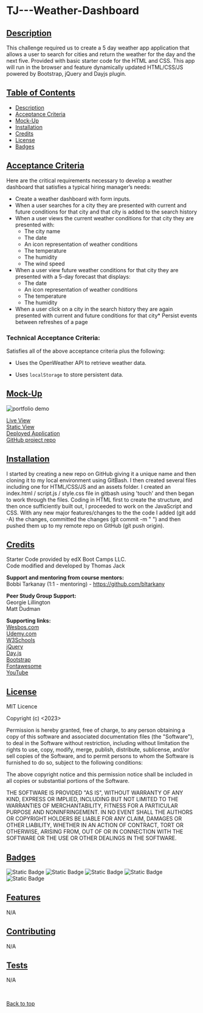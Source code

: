 # TJ---Weather-Dashboard

## [Description](#description)

This challenge required us to create a 5 day weather app application that allows a user to search for cities and return the weather for the day and the next five. Provided with basic starter code for the HTML and CSS. This app will run in the browser and feature dynamically updated HTML/CSS/JS powered by Bootstrap, jQuery and Dayjs plugin.

## [Table of Contents](#table-of-contents)

* [Description](#descrition)
* [Acceptance Criteria](#acceptance-criteria)
* [Mock-Up](#mock-up)
* [Installation](#installation)
* [Credits](#credits)
* [License](#license)
* [Badges](#badges)

## [Acceptance Criteria](#acceptance-criteria)

Here are the critical requirements necessary to develop a weather dashboard that satisfies a typical hiring manager’s needs:

* Create a weather dashboard with form inputs.
* When a user searches for a city they are presented with current and future conditions for that city and that city is added to the search history
* When a user views the current weather conditions for that city they are presented with:
    - The city name
    - The date
    - An icon representation of weather conditions
    - The temperature
    - The humidity
    - The wind speed
* When a user view future weather conditions for that city they are presented with a 5-day forecast that displays:
    - The date
    - An icon representation of weather conditions
    - The temperature
    - The humidity
* When a user click on a city in the search history they are again presented with current and future conditions for that city* Persist events between refreshes of a page

### Technical Acceptance Criteria:

Satisfies all of the above acceptance criteria plus the following:

* Uses the OpenWeather API to retrieve weather data.

* Uses `localStorage` to store persistent data.

## [Mock-Up](#mock-up)

![portfolio demo](./assets/images/weather%20app%20demo.gif)

[Live View](./assets/images/weather%20app%20demo.gif)
<br>
[Static View](./assets/images/weather%20app%20image.png)
<br>
[Deployed Application](https://quikstart86.github.io/TJ-Weather-Dashboard/)
<br>
[GitHub project repo](https://github.com/quikstart86/TJ-Weather-Dashboard)

## [Installation](#installation)

I started by creating a new repo on GitHub giving it a unique name and then cloning it to my local environment using GitBash. I then created several files including one for HTML/CSS/JS and an assets folder. I created an index.html / script.js / style.css file in gitbash using 'touch' and then began to work through the files. Coding in HTML first to create the structure, and then once sufficiently built out, I proceeded to work on the JavaScript and CSS. With any new major features/changes to the the code I added (git add -A) the changes, committed the changes (git commit -m " ") and then pushed them up to my remote repo on GitHub (git push origin).

## [Credits](#credits)

Starter Code provided by edX Boot Camps LLC.
<br>
Code modified and developed by Thomas Jack

**Support and mentoring from course mentors:**
<br>
Bobbi Tarkanay (1:1 - mentoring) - https://github.com/bltarkany

**Peer Study Group Support:**
<br>
Georgie Lillington
<br>
Matt Dudman

**Supporting links:** <br>
[Wesbos.com](https://courses.wesbos.com/account/access/5de174daa0fbbc5276b71ef7/view/375483126)
<br>
[Udemy.com](https://www.udemy.com/course/the-complete-javascript-course/)
<br>
[W3Schools](https://www.w3schools.com/js/default.asp)
<br>
[jQuery](https://jqueryui.com/datepicker/#dropdown-month-year)
<br>
[Day.js](https://day.js.org/)
<br>
[Bootstrap](https://getbootstrap.com/docs/5.3/getting-started/introduction/)
<br>
[Fontawesome](https://fontawesome.com/)
<br>
[YouTube](https://www.youtube.com/watch?v=SeXg3AX82ig&ab_channel=CodingNepal)



## [License](#license)

MIT Licence

Copyright (c) <2023> <Thomas Jack>

Permission is hereby granted, free of charge, to any person obtaining a copy
of this software and associated documentation files (the "Software"), to deal
in the Software without restriction, including without limitation the rights
to use, copy, modify, merge, publish, distribute, sublicense, and/or sell
copies of the Software, and to permit persons to whom the Software is
furnished to do so, subject to the following conditions:

The above copyright notice and this permission notice shall be included in all
copies or substantial portions of the Software.

THE SOFTWARE IS PROVIDED "AS IS", WITHOUT WARRANTY OF ANY KIND, EXPRESS OR IMPLIED, INCLUDING BUT NOT LIMITED TO THE WARRANTIES OF MERCHANTABILITY, FITNESS FOR A PARTICULAR PURPOSE AND NONINFRINGEMENT. IN NO EVENT SHALL THE AUTHORS OR COPYRIGHT HOLDERS BE LIABLE FOR ANY CLAIM, DAMAGES OR OTHER LIABILITY, WHETHER IN AN ACTION OF CONTRACT, TORT OR OTHERWISE, ARISING FROM, OUT OF OR IN CONNECTION WITH THE SOFTWARE OR THE USE OR OTHER DEALINGS IN THE SOFTWARE.

## [Badges](#badges)

![Static Badge](https://img.shields.io/badge/JavaScript_50%25-orange)
![Static Badge](https://img.shields.io/badge/HTML_5%25-blue)
![Static Badge](https://img.shields.io/badge/CSS_10%25-Green)
![Static Badge](https://img.shields.io/badge/jQuery_25%25-yellow)
![Static Badge](https://img.shields.io/badge/Bootstrap_10%25-purple)

## [Features](#features)

N/A

## [Contributing](#contributing)

N/A

## [Tests](#tests)

N/A

<br>

[Back to top](#top)
